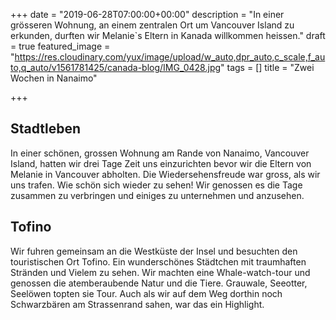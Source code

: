 +++
date = "2019-06-28T07:00:00+00:00"
description = "In einer grösseren Wohnung, an einem zentralen Ort um Vancouver Island zu erkunden, durften wir Melanie`s Eltern in Kanada willkommen heissen."
draft = true
featured_image = "https://res.cloudinary.com/yux/image/upload/w_auto,dpr_auto,c_scale,f_auto,q_auto/v1561781425/canada-blog/IMG_0428.jpg"
tags = []
title = "Zwei Wochen in Nanaimo"

+++
## Stadtleben

In einer schönen, grossen Wohnung am Rande von Nanaimo, Vancouver Island, hatten wir drei Tage Zeit uns einzurichten bevor wir die Eltern von Melanie in Vancouver abholten. Die Wiedersehensfreude war gross, als wir uns trafen. Wie schön sich wieder zu sehen! Wir genossen es die Tage zusammen zu verbringen und einiges zu unternehmen und anzusehen.

## Tofino

Wir fuhren gemeinsam an die Westküste der Insel und besuchten den touristischen Ort Tofino. Ein wunderschönes Städtchen mit traumhaften Stränden und Vielem zu sehen. Wir machten eine Whale-watch-tour und genossen die atemberaubende Natur und die Tiere. Grauwale, Seeotter, Seelöwen topten sie Tour. Auch als wir auf dem Weg dorthin noch Schwarzbären am Strassenrand sahen, war das ein Highlight.